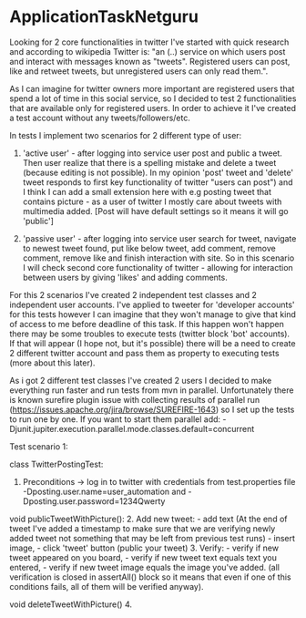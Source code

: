 # ApplicationTaskNetguru

Looking for 2 core functionalities in twitter I've started with quick research and according to wikipedia Twitter is: 
"an (..) service on which users post and interact with messages known as "tweets". Registered users can post, like and retweet tweets, but unregistered users can only read them.".

As I can imagine for twitter owners more important are registered users that spend a lot of time in this social service, so I decided to test 2 functionalities that are available only for registered users. In order to achieve it I've created a test account without any tweets/followers/etc.

In tests I implement two scenarios for 2 different type of user:
1. 'active user' - after logging into service user post and public a tweet. Then user realize that there is a spelling mistake and delete a tweet (because editing is not possible). In my opinion 'post' tweet and 'delete' tweet responds to first key functionality of twitter "users can post") and I think I can add a small extension here with e.g posting tweet that contains picture - as a user of twitter I mostly care about tweets with multimedia added. [Post will have default settings so it means it will go 'public']

2. 'passive user' - after logging into service user search for tweet, navigate to newest tweet found, put like below tweet, add comment, remove comment, remove like and finish interaction with site. So in this scenario I will check second core functionality of twitter - allowing for interaction between users by giving 'likes' and adding comments. 

For this 2 scenarios I've created 2 independent test classes and 2 independent user accounts. I've applied to tweeter for 'developer accounts' for this tests however I can imagine that they won't manage to give that kind of access to me before deadline of this task. If this happen won't happen there may be some troubles to execute tests (twitter block 'bot' accounts). If that will appear (I hope not, but it's possible) there will be a need to create 2 different twitter account and pass them as property to executing tests (more about this later).

As i got 2 different test classes I've created 2 users I decided to make everything run faster and run tests from mvn in parallel. Unfortunately there is known surefire plugin issue with collecting results of parallel run (https://issues.apache.org/jira/browse/SUREFIRE-1643) so I set up the tests to run one by one. If you want to start them parallel add:
-Djunit.jupiter.execution.parallel.mode.classes.default=concurrent

Test scenario 1:

class TwitterPostingTest:

1. Preconditions -> log in to twitter with credentials from test.properties file -Dposting.user.name=user_automation and -Dposting.user.password=1234Qwerty

void publicTweetWithPicture():
2. Add new tweet:
	- add text (At the end of tweet I've added a timestamp to make sure that we are verifying newly added tweet not something that may be left from previous test runs)
	- insert image,
	- click 'tweet' button (public your tweet)
3. Verify:
	- verify if new tweet appeared on you board,
	- verify if new tweet text equals text you entered,
	- verify if new tweet image equals the image you've added.
	(all verification is closed in assertAll() block so it means that even if one of this conditions fails, all of them will be verified anyway).

void deleteTweetWithPicture()
4.